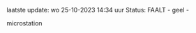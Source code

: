 laatste update: 
wo 25-10-2023 14:34   uur 
Status: FAALT - geel - 
<div class="service Y">microstation</div>